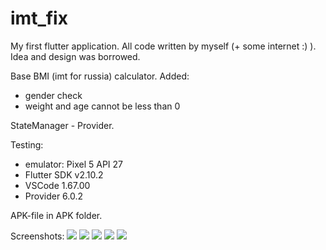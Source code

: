 # imt_fix

My first flutter application. All code written by myself (+ some internet :) ).
Idea and design was borrowed.

Base BMI (imt for russia) calculator.
Added: 
 - gender check
 - weight and age cannot be less than 0 

 StateManager - Provider.

 Testing: 
 - emulator: Pixel 5 API 27
 - Flutter SDK v2.10.2
 - VSCode 1.67.00
 - Provider 6.0.2

APK-file in APK folder.

Screenshots:
![](https://github.com/Sarg84/bmi_fix/raw/master/img/01.png)
![](https://github.com/Sarg84/bmi_fix/raw/master/img/02.png)
![](https://github.com/Sarg84/bmi_fix/raw/master/img/03.png)
![](https://github.com/Sarg84/bmi_fix/raw/master/img/04.png)
![](https://github.com/Sarg84/bmi_fix/raw/master/img/05.png)
